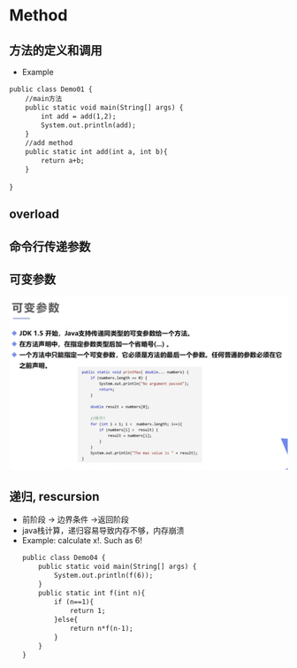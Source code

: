 # Method
## 方法的定义和调用
- Example
```
public class Demo01 {
    //main方法
    public static void main(String[] args) {
        int add = add(1,2);
        System.out.println(add);
    }
    //add method
    public static int add(int a, int b){
        return a+b;
    }

}

```
## overload
## 命令行传递参数
## 可变参数
![07](https://raw.githubusercontent.com/suereey/Full_Java_Path/main/ScreenShot/JavaSE/07_Methods_parameters.png)
## 递归, rescursion
- 前阶段 -> 边界条件 ->返回阶段
- java栈计算，递归容易导致内存不够，内存崩溃
- Example: calculate x!. Such as 6!
    ```
    public class Demo04 {
        public static void main(String[] args) {
            System.out.println(f(6));
        }
        public static int f(int n){
            if (n==1){
                return 1;
            }else{
                return n*f(n-1);
            }
        }
    }
    ```
